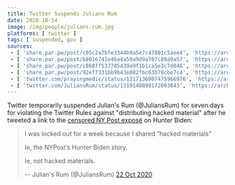 ```yaml
---
title: Twitter Suspends Julians Rum
date: 2020-10-14
image: /img/people/julians-rum.jpg
platforms: [ twitter ]
tags: [ suspended, gov ]
sources:
 - [ 'share.par.pw/post/c05c2a7bfe3344b9a5e7c47801c5aee4', 'https://archive.is/aTyo7' ]
 - [ 'share.par.pw/post/b8016741e46a4a59a9d9a707c89a9a57', 'https://archive.is/JaTYn' ]
 - [ 'share.par.pw/post/c868ff537785439a9f1b1ca5e3c7d048', 'https://archive.is/CtI2e' ]
 - [ 'share.par.pw/post/92eff331bb9b43e082fbc63b78cbe7c4', 'https://archive.is/AG75c' ]
 - [ 'twitter.com/prayingmedic/status/1317136997475966976', 'https://archive.is/VL8vZ' ]
 - [ 'twitter.com/JuliansRum/status/1319140899172003843', 'https://archive.is/qby6P' ]
---
```


Twitter temporarily suspended Julian's Rum (@JuliansRum) for seven days for
violating the Twitter Rules against "distributing hacked material" after he
tweeted a link to the [censored NY Post
exposé](/events/facebook-twitter-suppress-nypost-hunter-expose/) on Hunter
Biden:
> I was locked out for a week because I shared “hacked materials”
>
> Ie, the NYPost’s Hunter Biden story.
>
> Ie, not hacked materials.
>
> -- Julian's Rum (@JuliansRum) [22 Oct 2020](https://archive.is/qby6P)
